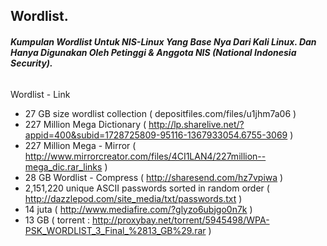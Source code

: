 ## Wordlist.

###### ***Kumpulan Wordlist Untuk NIS-Linux Yang Base Nya Dari Kali Linux. Dan Hanya Digunakan Oleh Petinggi & Anggota NIS (National Indonesia Security).***


Wordlist - Link 

- 27 GB size wordlist collection ( depositfiles.com/files/u1jhm7a06 )
- 227 Million Mega Dictionary ( http://lp.sharelive.net/?appid=400&subid=1728725809-95116-1367933054.6755-3069 )
- 227 Million Mega - Mirror ( http://www.mirrorcreator.com/files/4CI1LAN4/227million--mega_dic.rar_links )
- 28 GB Wordlist - Compress ( http://sharesend.com/hz7vpiwa )
- 2,151,220 unique ASCII passwords sorted in random order ( http://dazzlepod.com/site_media/txt/passwords.txt )
- 14 juta ( http://www.mediafire.com/?glyzo6ubjgo0n7k )
- 13 GB ( torrent : http://proxybay.net/torrent/5945498/WPA-PSK_WORDLIST_3_Final_%2813_GB%29.rar ) 
